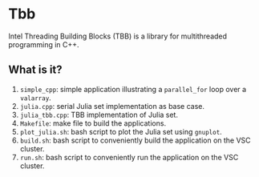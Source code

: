 # Tbb
Intel Threading Building Blocks (TBB) is a library for multithreaded
programming in C++.

## What is it?
1. `simple_cpp`: simple application illustrating a `parallel_for`
    loop over a `valarray`.
1. `julia.cpp`: serial Julia set implementation as base case.
1. `julia_tbb.cpp`: TBB implementation of Julia set.
1. `Makefile`: make file to build the applications.
1. `plot_julia.sh`: bash script to plot the Julia set using `gnuplot`.
1. `build.sh`: bash script to conveniently build the application on
    the VSC cluster.
1. `run.sh`: bash script to conveniently run the application on
    the VSC cluster.
